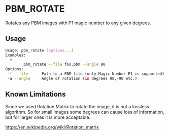 # PBM_ROTATE

Rotates any PBM images with P1 magic number to any given degrees.

## Usage

```bash
Usage: pbm_rotate [options...]
Examples:
  # 
        pbm_rotate --file foo.pbm --angle 90
Options:
 -f --file      Path to a PBM file (only Magic Number P1 is supported).
 -a --angle     Angle of rotation (in degrees 90,-90 etc.)
```

## Known Limitations

Since we used Rotation Matrix to rotate the image, it is not a lossless algorithm. So for small images some degrees can cause loss of information, but for larger ones it is more acceptable.

<https://en.wikipedia.org/wiki/Rotation_matrix>
